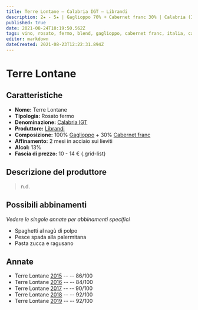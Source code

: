 ```yaml
---
title: Terre Lontane – Calabria IGT – Librandi
description: 2★ - 5★ | Gaglioppo 70% + Cabernet franc 30% | Calabria (IT) | Spaghetti al ragù di polpo – Pesce spada alla palermitana – Pasta zucca e ragusano
published: true
date: 2021-08-24T10:19:50.562Z
tags: vino, rosato, fermo, blend, gaglioppo, cabernet franc, italia, calabria, spaghetti al ragù di polpo, pesce spada alla palermitana, pasta zucca e ragusano, 10 - 14 €, 5 stelle
editor: markdown
dateCreated: 2021-08-23T12:22:31.894Z
---
```


 # Terre Lontane

## Caratteristiche
- **Nome:** Terre Lontane
- **Tipologia:** Rosato fermo
- **Denominazione:** [Calabria IGT](/denominazioni/Italia/Calabria/IGT/Calabria) 
- **Produttore:** [Librandi](/produttori/Italia/Calabria/Librandi)
- **Composizione:** 100% [Gaglioppo](/vitigni/Italia/bacca-nera/gaglioppo) + 30% [Cabernet franc](/vitigni/Francia/bacca-nera/cabernet-franc)
- **Affinamento:** 2 mesi in acciaio sui lieviti
- **Alcol:** 13%
- **Fascia di prezzo:** 10 - 14 €
{.grid-list}

## Descrizione del produttore

> n.d.

## Possibili abbinamenti
*Vedere le singole annate per abbinamenti specifici*

- Spaghetti al ragù di polpo
- Pesce spada alla palermitana
- Pasta zucca e ragusano

## Annate

- Terre Lontane [2015](vini/Italia/Calabria/Librandi/Terre-Lontane/2015) -- <span class="star-3"></span> -- 86/100
- Terre Lontane [2016](vini/Italia/Calabria/Librandi/Terre-Lontane/2016) -- <span class="star-2"></span> -- 84/100
- Terre Lontane [2017](vini/Italia/Calabria/Librandi/Terre-Lontane/2017) -- <span class="star-4"></span> -- 90/100
- Terre Lontane [2018](vini/Italia/Calabria/Librandi/Terre-Lontane/2018) -- <span class="star-5"></span> -- 92/100
- Terre Lontane [2019](vini/Italia/Calabria/Librandi/Terre-Lontane/2019) -- <span class="star-5"></span> -- 92/100